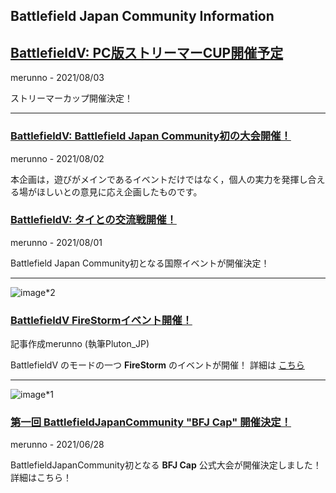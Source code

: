 ## Battlefield Japan Community Information

## [BattlefieldV: PC版ストリーマーCUP開催予定](event/other/streamer-event.md)
merunno - 2021/08/03

ストリーマーカップ開催決定！

----

### [BattlefieldV: Battlefield Japan Community初の大会開催！](event/bfj-games/bfjgames-1.md)
merunno - 2021/08/02

本企画は，遊びがメインであるイベントだけではなく，個人の実力を発揮し合える場がほしいとの意見に応え企画したものです。

### [BattlefieldV: タイとの交流戦開催！](event/other/Thailand-event.md)
merunno - 2021/08/01

Battlefield Japan Community初となる国際イベントが開催決定！

----

![image*2](https://media.contentapi.ea.com/content/dam/bf/images/2019/03/bfv-firestorm-og-image.jpg.adapt.crop191x100.1200w.jpg)

### [BattlefieldV FireStormイベント開催！](./event/other/firestorm-event.md)
記事作成merunno (執筆Pluton_JP)

BattlefieldV のモードの一つ **FireStorm** のイベントが開催！
詳細は [こちら](./event/other/firestorm-event.md)

----

![image*1](https://media.discordapp.net/attachments/758263652683481118/858738460970057748/apps.17271.14474759442990181.2963530c-5009-4260-976b-b5f35b0963d5.jpg?width=1214&height=683)
### [第一回 BattlefieldJapanCommunity "BFJ Cap" 開催決定！](./event/bfjcap-1.md)
merunno - 2021/06/28

BattlefieldJapanCommunity初となる **BFJ Cap** 公式大会が開催決定しました！
詳細はこちら！
